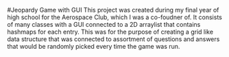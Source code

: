#Jeopardy Game with GUI
This project was created during my final year of high school for the Aerospace Club, which I was a co-foudner of. It consists of many classes with a GUI connected to a 2D arraylist that contains hashmaps for each entry. 
This was for the purpose of creating a grid like data structure that was connected to assortment of questions and answers that would be randomly picked every time the game was run.
